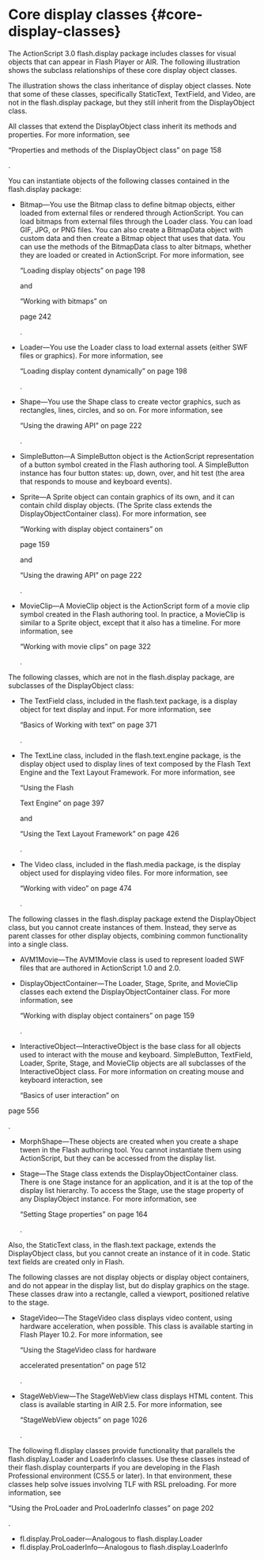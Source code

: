 # Core display classes {#core-display-classes}

The ActionScript 3.0 flash.display package includes classes for visual objects that can appear in Flash Player or AIR. The following illustration shows the subclass relationships of these core display object classes.

The illustration shows the class inheritance of display object classes. Note that some of these classes, specifically StaticText, TextField, and Video, are not in the flash.display package, but they still inherit from the DisplayObject class.

All classes that extend the DisplayObject class inherit its methods and properties. For more information, see

“Properties and methods of the DisplayObject class” on page 158

.

You can instantiate objects of the following classes contained in the flash.display package:

*   Bitmap—You use the Bitmap class to define bitmap objects, either loaded from external files or rendered through ActionScript. You can load bitmaps from external files through the Loader class. You can load GIF, JPG, or PNG files. You can also create a BitmapData object with custom data and then create a Bitmap object that uses that data. You can use the methods of the BitmapData class to alter bitmaps, whether they are loaded or created in ActionScript. For more information, see

    “Loading display objects” on page 198

    and

    “Working with bitmaps” on

    page 242

    .
*   Loader—You use the Loader class to load external assets (either SWF files or graphics). For more information, see

    “Loading display content dynamically” on page 198

    .
*   Shape—You use the Shape class to create vector graphics, such as rectangles, lines, circles, and so on. For more information, see

    “Using the drawing API” on page 222

    .
*   SimpleButton—A SimpleButton object is the ActionScript representation of a button symbol created in the Flash authoring tool. A SimpleButton instance has four button states: up, down, over, and hit test (the area that responds to mouse and keyboard events).
*   Sprite—A Sprite object can contain graphics of its own, and it can contain child display objects. (The Sprite class extends the DisplayObjectContainer class). For more information, see

    “Working with display object containers” on

    page 159

    and

    “Using the drawing API” on page 222

    .
*   MovieClip—A MovieClip object is the ActionScript form of a movie clip symbol created in the Flash authoring tool. In practice, a MovieClip is similar to a Sprite object, except that it also has a timeline. For more information, see

    “Working with movie clips” on page 322

    .

The following classes, which are not in the flash.display package, are subclasses of the DisplayObject class:

*   The TextField class, included in the flash.text package, is a display object for text display and input. For more information, see

    “Basics of Working with text” on page 371

    .
*   The TextLine class, included in the flash.text.engine package, is the display object used to display lines of text composed by the Flash Text Engine and the Text Layout Framework. For more information, see

    “Using the Flash

    Text Engine” on page 397

    and

    “Using the Text Layout Framework” on page 426

    .
*   The Video class, included in the flash.media package, is the display object used for displaying video files. For more information, see

    “Working with video” on page 474

    .

The following classes in the flash.display package extend the DisplayObject class, but you cannot create instances of them. Instead, they serve as parent classes for other display objects, combining common functionality into a single class.

*   AVM1Movie—The AVM1Movie class is used to represent loaded SWF files that are authored in ActionScript 1.0 and 2.0.
*   DisplayObjectContainer—The Loader, Stage, Sprite, and MovieClip classes each extend the DisplayObjectContainer class. For more information, see

    “Working with display object containers” on page 159

    .
*   InteractiveObject—InteractiveObject is the base class for all objects used to interact with the mouse and keyboard. SimpleButton, TextField, Loader, Sprite, Stage, and MovieClip objects are all subclasses of the InteractiveObject class. For more information on creating mouse and keyboard interaction, see

    “Basics of user interaction” on

page 556

.

*   MorphShape—These objects are created when you create a shape tween in the Flash authoring tool. You cannot instantiate them using ActionScript, but they can be accessed from the display list.
*   Stage—The Stage class extends the DisplayObjectContainer class. There is one Stage instance for an application, and it is at the top of the display list hierarchy. To access the Stage, use the stage property of any DisplayObject instance. For more information, see

    “Setting Stage properties” on page 164

    .

Also, the StaticText class, in the flash.text package, extends the DisplayObject class, but you cannot create an instance of it in code. Static text fields are created only in Flash.

The following classes are not display objects or display object containers, and do not appear in the display list, but do display graphics on the stage. These classes draw into a rectangle, called a viewport, positioned relative to the stage.

*   StageVideo—The StageVideo class displays video content, using hardware acceleration, when possible. This class is available starting in Flash Player 10.2\. For more information, see

    “Using the StageVideo class for hardware

    accelerated presentation” on page 512

    .
*   StageWebView—The StageWebView class displays HTML content. This class is available starting in AIR 2.5\. For more information, see

    “StageWebView objects” on page 1026

    .

The following fl.display classes provide functionality that parallels the flash.display.Loader and LoaderInfo classes. Use these classes instead of their flash.display counterparts if you are developing in the Flash Professional environment (CS5.5 or later). In that environment, these classes help solve issues involving TLF with RSL preloading. For more information, see

“Using the ProLoader and ProLoaderInfo classes” on page 202

.

*   fl.display.ProLoader—Analogous to flash.display.Loader
*   fl.display.ProLoaderInfo—Analogous to flash.display.LoaderInfo